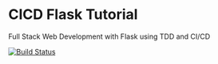 # CICD Flask Tutorial

Full Stack Web Development with Flask using TDD and CI/CD


[![Build Status](https://travis-ci.org/MikeOsa123/cicd-buzz.svg?branch=master)](https://travis-ci.org/MikeOsa123/cicd-buzz)